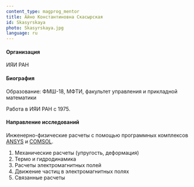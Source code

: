 ```yaml
---
content_type: magprog_mentor
title: Айно Константиновна Скасырская
id: Skasyrskaya
photo: Skasyrskaya.jpg
language: ru
---
```


#### Организация
ИЯИ РАН

#### Биография

Образование: ФМШ-18, МФТИ, факультет управления и прикладной математики

Работа в ИЯИ РАН с 1975.

#### Направление исследований

Инженерно-физические расчеты с помощью программных комплексов [ANSYS](https://www.ansys.com/) и [COMSOL](https://www.comsol.com/).
1.	Механические расчеты (упругость, деформация)
2.	Термо и гидродинамика
3.	Расчеты электромагнитных полей
4.	Движение частиц в электромагнитных полях
5.	Связанные расчеты
